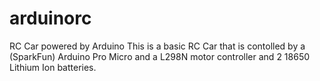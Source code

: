 # arduinorc
RC Car powered by Arduino
This is a basic RC Car that is contolled by a (SparkFun) Arduino Pro Micro and a L298N motor controller and 2 18650 Lithium Ion batteries.
